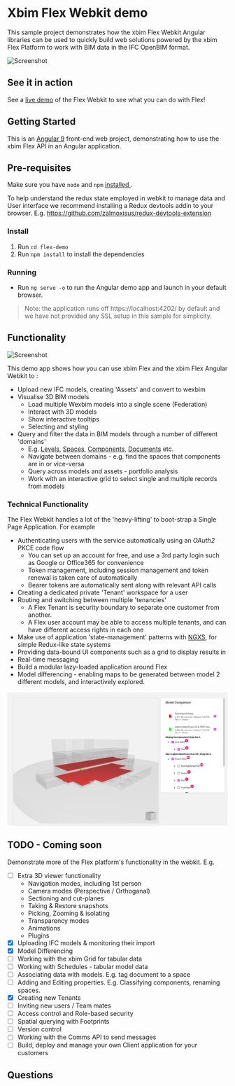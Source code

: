# Xbim Flex Webkit demo

This sample project demonstrates how the xbim Flex Webkit Angular libraries can be used to
quickly build web solutions powered by the xbim Flex Platform to work with BIM data in the
IFC OpenBIM format.

![Screenshot](assets/img/screenshot.png)

## See it in action

See a [live demo](https://flexdemo.xbim-dev.net/) of the Flex Webkit to see what you can do with Flex!

## Getting Started

This is an [Angular 9](https://angular.io/docs) front-end web project, demonstrating how to use the
xbim Flex API in an Angular application.

## Pre-requisites

Make sure you have `node` and `npm` [installed ](https://docs.npmjs.com/downloading-and-installing-node-js-and-npm).

To help understand the redux state employed in webkit to manage data and User interface we recommend installing
a Redux devtools addin to your browser. E.g. https://github.com/zalmoxisus/redux-devtools-extension

### Install

1. Run `cd flex-demo`
1. Run `npm install` to install the dependencies

### Running

- Run `ng serve -o` to run the Angular demo app and launch in your default browser.

> Note: the application runs off https://localhost:4202/ by default and we have not provided any SSL setup in this sample for simplicity.

## Functionality

![Screenshot](assets/img/screenshot2.png)

This demo app shows how you can use xbim Flex and the xbim Flex Angular Webkit to :

- Upload new IFC models, creating 'Assets' and convert to wexbim
- Visualise 3D BIM models
  - Load multiple Wexbim models into a single scene (Federation)
  - Interact with 3D models
  - Show interactive tooltips
  - Selecting and styling
- Query and filter the data in BIM models through a number of different 'domains'
  - E.g. [Levels](flex-demo/src/app/components/level-index/level-index.component.ts), [Spaces](flex-demo/src/app/components/space-index/space-index.component.ts), [Components](flex-demo/src/app/components/component-item-index/component-item-index.component.ts), [Documents](flex-demo/src/app/components/document-index/document-index.component.ts) etc.
  - Navigate between domains - e.g. find the spaces that components are in or vice-versa
  - Query across models and assets - portfolio analysis
  - Work with an interactive grid to select single and multiple records from models

### Technical Functionality

The Flex Webkit handles a lot of the 'heavy-lifting' to boot-strap a Single Page Application. For example

- Authenticating users with the service automatically using an _OAuth2_ PKCE code flow
  - You can set up an account for free, and use a 3rd party login such as Google or Office365 for convenience
  - Token management, including session management and token renewal is taken care of automatically
  - Bearer tokens are automatically sent along with relevant API calls
- Creating a dedicated private 'Tenant' workspace for a user
- Routing and switching between multiple 'tenancies'
  - A Flex Tenant is security boundary to separate one customer from another.
  - A Flex user account may be able to access multiple tenants, and can have different access rights in each one
- Make use of application 'state-management' patterns with [NGXS](https://www.ngxs.io/), for simple Redux-like state systems
- Providing data-bound UI components such as a grid to display results in
- Real-time messaging
- Build a modular lazy-loaded application around Flex
- Model differencing - enabling maps to be generated between model 2 different models, and interactively explored.

![Model Differencing](assets/img/model-diff.png)

## TODO - Coming soon

Demonstrate more of the Flex platform's functionality in the webkit. E.g.

- [ ] Extra 3D viewer functionality
  - Navigation modes, including 1st person
  - Camera modes (Perspective / Orthoganal)
  - Sectioning and cut-planes
  - Taking & Restore snapshots
  - Picking, Zooming & isolating
  - Transparency modes
  - Animations
  - Plugins
- [x] Uploading IFC models & monitoring their import
- [x] Model Differencing
- [ ] Working with the xbim Grid for tabular data
- [ ] Working with Schedules - tabular model data
- [ ] Associating data with models. E.g. tag document to a space
- [ ] Adding and Editing properties. E.g. Classifying components, renaming spaces.
- [x] Creating new Tenants
- [ ] Inviting new users / Team mates
- [ ] Access control and Role-based security
- [ ] Spatial querying with Footprints
- [ ] Version control
- [ ] Working with the Comms API to send messages
- [ ] Build, deploy and manage your own Client application for your customers

## Questions
